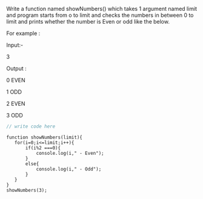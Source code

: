 Write a function named showNumbers() which takes 1 argument named limit and program starts from o to limit and checks the numbers in between 0 to limit and prints whether the number is Even or odd like the below.

For example :

Input:-

3

Output :

0 EVEN

1 ODD

2 EVEN

3 ODD

```javascript
// write code here
```

```solution
function showNumbers(limit){
   for(i=0;i<=limit;i++){
       if(i%2 ===0){
           console.log(i," - Even");
       }
       else{
           console.log(i," - Odd");
       }
   }
}
showNumbers(3);
```